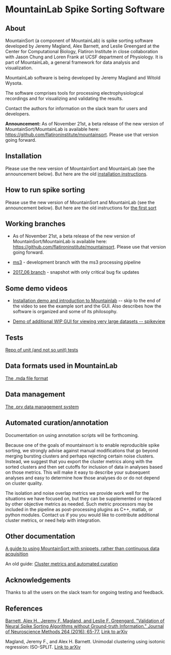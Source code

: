 # MountainLab Spike Sorting Software

## About

MountainSort (a component of MountainLab) is spike sorting software developed by Jeremy Magland, Alex Barnett, and Leslie Greengard at the Center for Computational Biology, Flatiron Institute in close collaboration with Jason Chung and Loren Frank at UCSF department of Physiology. It is part of MountainLab, a general framework for data analysis and visualization.

MountainLab software is being developed by Jeremy Magland and Witold Wysota.

The software comprises tools for processing electrophysiological recordings and for visualizing and validating the results.

Contact the authors for information on the slack team for users and developers.

**Announcement:** As of November 21st, a beta release of the new version of MountainSort/MountainLab is available here: https://github.com/flatironinstitute/mountainsort. Please use that version going forward.

## Installation

Please use the new version of MountainSort and MountainLab (see the announcement below). But here are the old [installation instructions](old/doc/installation.md).

## How to run spike sorting

Please use the new version of MountainSort and MountainLab (see the announcement below). But here are the old instructions for [the first sort](old/doc/the_first_sort.md)

## Working branches

* As of November 21st, a beta release of the new version of MountainSort/MountainLab is available here: https://github.com/flatironinstitute/mountainsort. Please use that version going forward.

* [ms3](https://github.com/magland/mountainlab/tree/ms3) - development branch with the ms3 processing pipeline

* [2017_06 branch](https://github.com/magland/mountainlab/tree/2017_06) - snapshot with only critical bug fix updates

## Some demo videos

* [Installation demo and introduction to Mountainlab](https://www.youtube.com/watch?v=P-WqvIvmx84) -- skip to the end of the video to see the example sort and the GUI. Also describes how the software is organized and some of its philosophy.

* [Demo of additional WIP GUI for viewing very large datasets -- spikeview](https://www.youtube.com/watch?v=z1V1di8sQOI)

## Tests

[Repo of unit (and not so unit) tests](https://github.com/magland/mountainlab_tests)

## Data formats used in MountainLab

[The .mda file format](old/doc/mda_format.md)

## Data management

[The .prv data management system](old/doc/prv_system.md)

## Automated curation/annotation

Documentation on using annotation scripts will be forthcoming.

Because one of the goals of mountainsort is to enable reproducible spike sorting, we strongly advise against manual modifications that go beyond merging bursting clusters and perhaps rejecting certain noise clusters.  Instead, we suggest that you export the cluster metrics along with the sorted clusters and then set cutoffs for inclusion of data in analyses based on those metrics.  This will make it easy to describe your subsequent analyses and easy to determine how those analyses do or do not depend on cluster quality.

The isolation and noise overlap metrics we provide work well for the situations we have focused on, but they can be supplemented or replaced by other objective metrics as needed. Such metric processors may be included in the pipeline as post-processing plugins as C++, matlab, or python modules. Contact us if you you would like to contribute additional cluster metrics, or need help with integration.

## Other documentation

[A guide to using MountainSort with snippets, rather than continuous data acquisition](https://github.com/mari-sosa/Mountainsort_for_snippets/blob/master/mountainsort_for_snippets.md)

An old guide: [Cluster metrics and automated curation](old/doc/metrics_automated_curation.md)

## Acknowledgements

Thanks to all the users on the slack team for ongoing testing and feedback.

## References

[Barnett, Alex H., Jeremy F. Magland, and Leslie F. Greengard. "Validation of Neural Spike Sorting Algorithms without Ground-truth Information." Journal of Neuroscience Methods 264 (2016): 65-77.](http://www.ncbi.nlm.nih.gov/pubmed/26930629) [Link to arXiv](http://arxiv.org/abs/1508.06936)

Magland, Jeremy F., and Alex H. Barnett. Unimodal clustering using isotonic regression: ISO-SPLIT. [Link to arXiv](http://arxiv.org/abs/1508.04841)

